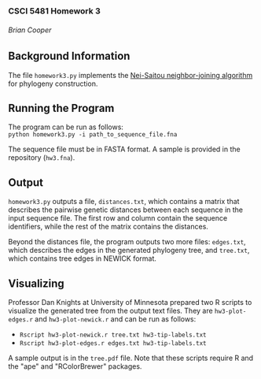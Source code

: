 ### CSCI 5481 Homework 3
###### Brian Cooper

## Background Information
The file `homework3.py` implements the <a href="">Nei-Saitou neighbor-joining algorithm</a> for phylogeny construction.

## Running the Program
The program can be run as follows:<br>
`python homework3.py -i path_to_sequence_file.fna`

The sequence file must be in FASTA format. A sample is provided in the repository (`hw3.fna`).

## Output
`homework3.py` outputs a file, `distances.txt`, which contains a matrix that describes the pairwise genetic distances between each sequence in the input sequence file. The first row and column contain the sequence identifiers, while the rest of the matrix contains the distances.

Beyond the distances file, the program outputs two more files: `edges.txt`, which describes the edges in the generated phylogeny tree, and `tree.txt`, which contains tree edges in NEWICK format.

## Visualizing
Professor Dan Knights at University of Minnesota prepared two R scripts to visualize the generated tree from the output text files. They are `hw3-plot-edges.r` and `hw3-plot-newick.r` and can be run as follows:
- `Rscript hw3-plot-newick.r tree.txt hw3-tip-labels.txt`
- `Rscript hw3-plot-edges.r edges.txt hw3-tip-labels.txt`

A sample output is in the `tree.pdf` file. Note that these scripts require R and the "ape" and "RColorBrewer" packages.
